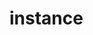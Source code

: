 # instance
  <api-doc 
    :apifiles='{"files":[{"name":"protobuf/api/instance.proto","description":"","package":"api","hasEnums":false,"hasExtensions":false,"hasMessages":true,"hasServices":true,"enums":[],"extensions":[],"messages":[{"name":"CreateInstanceRequest","longName":"CreateInstanceRequest","fullName":"api.CreateInstanceRequest","description":"The request&rsquo;s data for the `Create` API.","hasExtensions":false,"hasFields":true,"extensions":[],"fields":[{"name":"serviceHash","description":"Service&rsquo;s hash.","label":"","type":"bytes","longType":"bytes","fullType":"bytes","ismap":false,"defaultValue":""},{"name":"env","description":"Environmental variables to apply to the Instance.","label":"repeated","type":"string","longType":"string","fullType":"string","ismap":false,"defaultValue":""}]},{"name":"CreateInstanceResponse","longName":"CreateInstanceResponse","fullName":"api.CreateInstanceResponse","description":"The response&rsquo;s data for the `Create` API.","hasExtensions":false,"hasFields":true,"extensions":[],"fields":[{"name":"hash","description":"The instance&rsquo;s hash created.","label":"","type":"bytes","longType":"bytes","fullType":"bytes","ismap":false,"defaultValue":""}]},{"name":"DeleteInstanceRequest","longName":"DeleteInstanceRequest","fullName":"api.DeleteInstanceRequest","description":"The request&rsquo;s data for the `Delete` API.","hasExtensions":false,"hasFields":true,"extensions":[],"fields":[{"name":"hash","description":"Instance&rsquo;s hash","label":"","type":"bytes","longType":"bytes","fullType":"bytes","ismap":false,"defaultValue":""},{"name":"deleteData","description":"If true, any persistent data (volumes) that belongs to the instance and its dependencies will also be deleted.","label":"","type":"bool","longType":"bool","fullType":"bool","ismap":false,"defaultValue":""}]},{"name":"DeleteInstanceResponse","longName":"DeleteInstanceResponse","fullName":"api.DeleteInstanceResponse","description":"The response&rsquo;s data for the `Delete` API.","hasExtensions":false,"hasFields":false,"extensions":[],"fields":[]},{"name":"GetInstanceRequest","longName":"GetInstanceRequest","fullName":"api.GetInstanceRequest","description":"The request&rsquo;s data for the `Get` API.","hasExtensions":false,"hasFields":true,"extensions":[],"fields":[{"name":"hash","description":"","label":"","type":"bytes","longType":"bytes","fullType":"bytes","ismap":false,"defaultValue":""}]},{"name":"ListInstancesRequest","longName":"ListInstancesRequest","fullName":"api.ListInstancesRequest","description":"The request&rsquo;s data for the `List` API.","hasExtensions":false,"hasFields":true,"extensions":[],"fields":[{"name":"serviceHash","description":"Filter by Services&rsquo; hash.","label":"","type":"bytes","longType":"bytes","fullType":"bytes","ismap":false,"defaultValue":""}]},{"name":"ListInstancesResponse","longName":"ListInstancesResponse","fullName":"api.ListInstancesResponse","description":"The response&rsquo;s data for the `List` API.","hasExtensions":false,"hasFields":true,"extensions":[],"fields":[{"name":"instances","description":"List of instances that match the request&rsquo;s filters.","label":"repeated","type":"Instance","longType":"types.Instance","fullType":"types.Instance","ismap":false,"defaultValue":""}]}],"services":[{"name":"Instance","longName":"Instance","fullName":"api.Instance","description":"This is the API to interact with the Instances.\n\nThis API is a [gRPC](https://grpc.io/) API.\n\nThe source file of this API is hosted on [GitHub](https://github.com/mesg-foundation/engine/blob/master/protobuf/api/instance.proto).","methods":[{"name":"Get","description":"Get returns an Instance matching the criteria of the request.","requestType":"GetInstanceRequest","requestLongType":"GetInstanceRequest","requestFullType":"api.GetInstanceRequest","requestStreaming":false,"responseType":"Instance","responseLongType":".types.Instance","responseFullType":"types.Instance","responseStreaming":false},{"name":"List","description":"List returns all Instances matching the criteria of the request.","requestType":"ListInstancesRequest","requestLongType":"ListInstancesRequest","requestFullType":"api.ListInstancesRequest","requestStreaming":false,"responseType":"ListInstancesResponse","responseLongType":"ListInstancesResponse","responseFullType":"api.ListInstancesResponse","responseStreaming":false},{"name":"Create","description":"Create an Instance from a Service&rsquo;s hash and custom environmental variables.\nIt will return an unique identifier which is used to interact with the Instance.","requestType":"CreateInstanceRequest","requestLongType":"CreateInstanceRequest","requestFullType":"api.CreateInstanceRequest","requestStreaming":false,"responseType":"CreateInstanceResponse","responseLongType":"CreateInstanceResponse","responseFullType":"api.CreateInstanceResponse","responseStreaming":false},{"name":"Delete","description":"Delete an Instance.","requestType":"DeleteInstanceRequest","requestLongType":"DeleteInstanceRequest","requestFullType":"api.DeleteInstanceRequest","requestStreaming":false,"responseType":"DeleteInstanceResponse","responseLongType":"DeleteInstanceResponse","responseFullType":"api.DeleteInstanceResponse","responseStreaming":false}]}]}],"scalarValueTypes":[{"protoType":"double","notes":"","cppType":"double","csType":"double","goType":"float64","javaType":"double","phpType":"float","pythonType":"float","rubyType":"Float"},{"protoType":"float","notes":"","cppType":"float","csType":"float","goType":"float32","javaType":"float","phpType":"float","pythonType":"float","rubyType":"Float"},{"protoType":"int32","notes":"Uses variable-length encoding. Inefficient for encoding negative numbers – if your field is likely to have negative values, use sint32 instead.","cppType":"int32","csType":"int","goType":"int32","javaType":"int","phpType":"integer","pythonType":"int","rubyType":"Bignum or Fixnum (as required)"},{"protoType":"int64","notes":"Uses variable-length encoding. Inefficient for encoding negative numbers – if your field is likely to have negative values, use sint64 instead.","cppType":"int64","csType":"long","goType":"int64","javaType":"long","phpType":"integer/string","pythonType":"int/long","rubyType":"Bignum"},{"protoType":"uint32","notes":"Uses variable-length encoding.","cppType":"uint32","csType":"uint","goType":"uint32","javaType":"int","phpType":"integer","pythonType":"int/long","rubyType":"Bignum or Fixnum (as required)"},{"protoType":"uint64","notes":"Uses variable-length encoding.","cppType":"uint64","csType":"ulong","goType":"uint64","javaType":"long","phpType":"integer/string","pythonType":"int/long","rubyType":"Bignum or Fixnum (as required)"},{"protoType":"sint32","notes":"Uses variable-length encoding. Signed int value. These more efficiently encode negative numbers than regular int32s.","cppType":"int32","csType":"int","goType":"int32","javaType":"int","phpType":"integer","pythonType":"int","rubyType":"Bignum or Fixnum (as required)"},{"protoType":"sint64","notes":"Uses variable-length encoding. Signed int value. These more efficiently encode negative numbers than regular int64s.","cppType":"int64","csType":"long","goType":"int64","javaType":"long","phpType":"integer/string","pythonType":"int/long","rubyType":"Bignum"},{"protoType":"fixed32","notes":"Always four bytes. More efficient than uint32 if values are often greater than 2^28.","cppType":"uint32","csType":"uint","goType":"uint32","javaType":"int","phpType":"integer","pythonType":"int","rubyType":"Bignum or Fixnum (as required)"},{"protoType":"fixed64","notes":"Always eight bytes. More efficient than uint64 if values are often greater than 2^56.","cppType":"uint64","csType":"ulong","goType":"uint64","javaType":"long","phpType":"integer/string","pythonType":"int/long","rubyType":"Bignum"},{"protoType":"sfixed32","notes":"Always four bytes.","cppType":"int32","csType":"int","goType":"int32","javaType":"int","phpType":"integer","pythonType":"int","rubyType":"Bignum or Fixnum (as required)"},{"protoType":"sfixed64","notes":"Always eight bytes.","cppType":"int64","csType":"long","goType":"int64","javaType":"long","phpType":"integer/string","pythonType":"int/long","rubyType":"Bignum"},{"protoType":"bool","notes":"","cppType":"bool","csType":"bool","goType":"bool","javaType":"boolean","phpType":"boolean","pythonType":"boolean","rubyType":"TrueClass/FalseClass"},{"protoType":"string","notes":"A string must always contain UTF-8 encoded or 7-bit ASCII text.","cppType":"string","csType":"string","goType":"string","javaType":"String","phpType":"string","pythonType":"str/unicode","rubyType":"String (UTF-8)"},{"protoType":"bytes","notes":"May contain any arbitrary sequence of bytes.","cppType":"string","csType":"ByteString","goType":"[]byte","javaType":"ByteString","phpType":"string","pythonType":"str","rubyType":"String (ASCII-8BIT)"}]}'
    :typefiles='{"files":[{"name":"protobuf/types/instance.proto","description":"","package":"types","hasEnums":false,"hasExtensions":false,"hasMessages":true,"hasServices":false,"enums":[],"extensions":[],"messages":[{"name":"Instance","longName":"Instance","fullName":"types.Instance","description":"Instance represents service&rsquo;s instance.","hasExtensions":false,"hasFields":true,"extensions":[],"fields":[{"name":"hash","description":"","label":"","type":"bytes","longType":"bytes","fullType":"bytes","ismap":false,"defaultValue":""},{"name":"serviceHash","description":"","label":"","type":"bytes","longType":"bytes","fullType":"bytes","ismap":false,"defaultValue":""}]}],"services":[]}],"scalarValueTypes":[{"protoType":"double","notes":"","cppType":"double","csType":"double","goType":"float64","javaType":"double","phpType":"float","pythonType":"float","rubyType":"Float"},{"protoType":"float","notes":"","cppType":"float","csType":"float","goType":"float32","javaType":"float","phpType":"float","pythonType":"float","rubyType":"Float"},{"protoType":"int32","notes":"Uses variable-length encoding. Inefficient for encoding negative numbers – if your field is likely to have negative values, use sint32 instead.","cppType":"int32","csType":"int","goType":"int32","javaType":"int","phpType":"integer","pythonType":"int","rubyType":"Bignum or Fixnum (as required)"},{"protoType":"int64","notes":"Uses variable-length encoding. Inefficient for encoding negative numbers – if your field is likely to have negative values, use sint64 instead.","cppType":"int64","csType":"long","goType":"int64","javaType":"long","phpType":"integer/string","pythonType":"int/long","rubyType":"Bignum"},{"protoType":"uint32","notes":"Uses variable-length encoding.","cppType":"uint32","csType":"uint","goType":"uint32","javaType":"int","phpType":"integer","pythonType":"int/long","rubyType":"Bignum or Fixnum (as required)"},{"protoType":"uint64","notes":"Uses variable-length encoding.","cppType":"uint64","csType":"ulong","goType":"uint64","javaType":"long","phpType":"integer/string","pythonType":"int/long","rubyType":"Bignum or Fixnum (as required)"},{"protoType":"sint32","notes":"Uses variable-length encoding. Signed int value. These more efficiently encode negative numbers than regular int32s.","cppType":"int32","csType":"int","goType":"int32","javaType":"int","phpType":"integer","pythonType":"int","rubyType":"Bignum or Fixnum (as required)"},{"protoType":"sint64","notes":"Uses variable-length encoding. Signed int value. These more efficiently encode negative numbers than regular int64s.","cppType":"int64","csType":"long","goType":"int64","javaType":"long","phpType":"integer/string","pythonType":"int/long","rubyType":"Bignum"},{"protoType":"fixed32","notes":"Always four bytes. More efficient than uint32 if values are often greater than 2^28.","cppType":"uint32","csType":"uint","goType":"uint32","javaType":"int","phpType":"integer","pythonType":"int","rubyType":"Bignum or Fixnum (as required)"},{"protoType":"fixed64","notes":"Always eight bytes. More efficient than uint64 if values are often greater than 2^56.","cppType":"uint64","csType":"ulong","goType":"uint64","javaType":"long","phpType":"integer/string","pythonType":"int/long","rubyType":"Bignum"},{"protoType":"sfixed32","notes":"Always four bytes.","cppType":"int32","csType":"int","goType":"int32","javaType":"int","phpType":"integer","pythonType":"int","rubyType":"Bignum or Fixnum (as required)"},{"protoType":"sfixed64","notes":"Always eight bytes.","cppType":"int64","csType":"long","goType":"int64","javaType":"long","phpType":"integer/string","pythonType":"int/long","rubyType":"Bignum"},{"protoType":"bool","notes":"","cppType":"bool","csType":"bool","goType":"bool","javaType":"boolean","phpType":"boolean","pythonType":"boolean","rubyType":"TrueClass/FalseClass"},{"protoType":"string","notes":"A string must always contain UTF-8 encoded or 7-bit ASCII text.","cppType":"string","csType":"string","goType":"string","javaType":"String","phpType":"string","pythonType":"str/unicode","rubyType":"String (UTF-8)"},{"protoType":"bytes","notes":"May contain any arbitrary sequence of bytes.","cppType":"string","csType":"ByteString","goType":"[]byte","javaType":"ByteString","phpType":"string","pythonType":"str","rubyType":"String (ASCII-8BIT)"}]}'
  />
